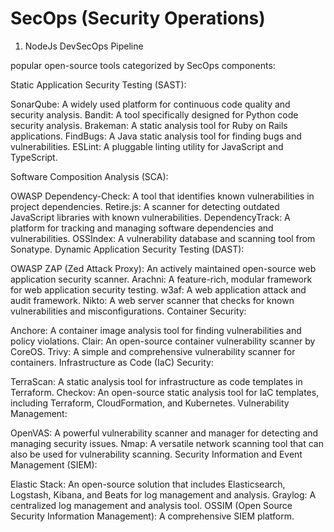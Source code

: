 # SecOps (Security Operations)

1.  NodeJs DevSecOps Pipeline

popular open-source tools categorized by SecOps components:

Static Application Security Testing (SAST):

SonarQube: A widely used platform for continuous code quality and security analysis.
Bandit: A tool specifically designed for Python code security analysis.
Brakeman: A static analysis tool for Ruby on Rails applications.
FindBugs: A Java static analysis tool for finding bugs and vulnerabilities.
ESLint: A pluggable linting utility for JavaScript and TypeScript.

Software Composition Analysis (SCA):

OWASP Dependency-Check: A tool that identifies known vulnerabilities in project dependencies.
Retire.js: A scanner for detecting outdated JavaScript libraries with known vulnerabilities.
DependencyTrack: A platform for tracking and managing software dependencies and vulnerabilities.
OSSIndex: A vulnerability database and scanning tool from Sonatype.
Dynamic Application Security Testing (DAST):

OWASP ZAP (Zed Attack Proxy): An actively maintained open-source web application security scanner.
Arachni: A feature-rich, modular framework for web application security testing.
w3af: A web application attack and audit framework.
Nikto: A web server scanner that checks for known vulnerabilities and misconfigurations.
Container Security:

Anchore: A container image analysis tool for finding vulnerabilities and policy violations.
Clair: An open-source container vulnerability scanner by CoreOS.
Trivy: A simple and comprehensive vulnerability scanner for containers.
Infrastructure as Code (IaC) Security:

TerraScan: A static analysis tool for infrastructure as code templates in Terraform.
Checkov: An open-source static analysis tool for IaC templates, including Terraform, CloudFormation, and Kubernetes.
Vulnerability Management:

OpenVAS: A powerful vulnerability scanner and manager for detecting and managing security issues.
Nmap: A versatile network scanning tool that can also be used for vulnerability scanning.
Security Information and Event Management (SIEM):

Elastic Stack: An open-source solution that includes Elasticsearch, Logstash, Kibana, and Beats for log management and analysis.
Graylog: A centralized log management and analysis tool.
OSSIM (Open Source Security Information Management): A comprehensive SIEM platform.